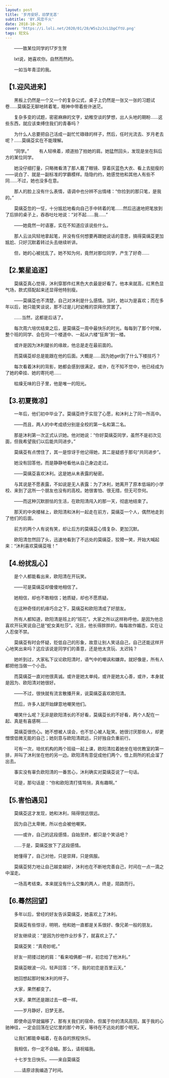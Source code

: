 ```yaml
---
layout: post
title: '岁月安好，旧梦无恙'
subtitle: 'BY.风恋千火'
date: 2018-10-29
cover: 'https://i.loli.net/2020/01/28/W5s2zJcL1bpCftU.png'
tags: 短文&
---
```



　　——致某位同学的17岁生贺

　　lxt说，她喜欢你。自然而然的。

　　一如当年青涩的我。

## 【1.迎风进来】

　　黑板上仍然是一个又一个的复杂公式，桌子上仍然是一张又一张的习题试卷……莫缡芟无聊地转着笔，眼神中带着些许迷茫。

　　复杂多变的试题，密密麻麻的文字，幼稚空谈的梦想，出人头地的期盼……这些东西，就应该束缚住我们的青春吗？

　　为什么人总要把自己活成一副忙忙碌碌的样子，然后，任时光流去、岁月老去呢？……莫缡芟实在不能理解。

　　“同学。”
　　有人轻唤着，顺道拍了拍她的肩。她猛然回头，发现是坐在斜后方的某位同学。

　　她没仔细打量，只略微看清了那人戴了眼镜、穿着灰蓝色大衣、看上去挺瘦的——说白了、就是一副标准的学霸模样。隐隐约约，她感觉他和其他人有些不同……不过，她也没多在意。

　　那人的脸上没有什么表情，语调中也分辨不出情绪：“你捡到的那只笔，是我的。”

　　莫缡芟忽的一怔，十分尴尬地看向自己手中转着的笔……然后迅速地把笔放到了后排的桌子上，吞吞吐吐地说：“对不起……我……”

　　——她竟然一时语塞，实在不知道应该说些什么。

　　那人云淡风轻地拿起笔，并没有任何想要再跟她说话的意思，搞得莫缡芟更加尴尬、只好沉默着转过头去继续听讲。

　　但，她的心被扰乱了。她不知为何，竟然对那位同学，产生了好奇……

## 【2.繁星追逐】

　　莫缡芟真心觉得，沐利穿那件红黑色大衣最是好看了。他本来就高，红黑色显气场，款式搭配起来还显得他特别瘦。

　　——莫缡芟也不清楚，自己对沐利是什么感情。当时，她以为是喜欢；而在多年以后，她只能笑谈说，那不过是儿时幼稚的崇拜欣赏罢了。

　　……当然，这都是后话了。

　　每次周六培优结束之后，是莫缡芟一周中最快乐的时光。每每到了那个时候，整个班的同学、会在同一个楼道中、一起从六楼“狂奔”到一楼。

　　或许是因为沐利腿长的缘故，他总是走在最前面的。

　　而莫缡芟却总是能跟在他的后面。大概是……因为她get到了什么下楼技巧？

　　每次看着沐利的背影，她都会感到很满足。或许，在不知不觉中，他已经成为了她的牵挂、她的寄托吧……

　　枯燥无味的日子里，他是唯一的阳光。

## 【3.初夏微凉】

　　一年后，他们初中毕业了。莫缡芟终于实现了心愿，和沐利上了同一所高中。

　　——而且，两人的中考成绩分别是全校的第一名和第二名。

　　那是沐利第一次正式认识她。他对她说：“你好莫缡芟同学，虽然不是初次见面，但我希望我们以后能共同进步。”

　　莫缡芟有点愣住了，其一是惊讶于他记得她，其二是疑惑于那句“共同进步”。

　　她没有回答他，而是静静地看他从自己身边走过。

　　——莫缡芟喜欢沐利。这是她从未表露的秘密。

　　与其说是不愿表露，不如说是无人表露：为了沐利，她离开了原本低端的小学校、来到了这所一个朋友也没有的高校。她很害怕、很无措，但无可奈何。

　　——而这种沉默胆怯的生活，在欧阳清闯入的那一天，彻底地结束了。

　　那天的中央楼梯上，欧阳清和沐利一起走在前方，莫缡芟一个人，偶然地走到了他们的后面。

　　前方的两个人有说有笑，却让后方的莫缡芟心情复杂、更加沉默。

　　欧阳清忽然回了头，迅速地看到了不远处的莫缡芟，狡猾一笑，开始大喊起来：“沐利喜欢莫缡芟哦！”

## 【4.纷扰乱心】

　　是个人都能看出来，欧阳清在开玩笑。

　　——可是莫缡芟却傻傻地相信了。

　　她相信，却也不敢相信；她质疑，却也不愿质疑。

　　在这种奇怪的机缘巧合之下，莫缡芟和欧阳清成了好朋友。

　　所有人都知道，欧阳清是班上的“班花”。大家之所以这样称呼他，是因为他总喜欢开玩笑说自己是“蛇女美杜莎”。况且，他长得胖胖的，每每故作媚态，实在让人忍俊不禁。

　　莫缡芟有时会怀疑，贬低自己的形象，故意让别人笑话自己，自己还能这样开心地笑出来吗？这应该说是同学们的善意，还是他太贪玩、太迟钝？

　　她听到过，大家私下议论欧阳清时，语气中的嘲讽和嫌弃。就好像是，所有人都把他当做一个小丑。

　　而莫缡芟一直对他很真诚。或许是她太单纯，或许是她太心善，或许，本身就是因为、欧阳清对她很好。

　　——不过，很快就有流言散播开来，说莫缡芟喜欢欧阳清。

　　然后，许多人就开始肆意地嘲笑他们。

　　嘲笑什么呢？无非是欧阳清长的不好看，莫缡芟长的不好看，两个人配在一起、真是有喜感啊……

　　莫缡芟很伤心。她不想被人误会，也不甘心被人耻笑。她很讨厌那些人，却更憎恨低微无能的自己；她刻意与欧阳清疏远，只好独自负重前行。

　　可有一次，培优机构的两个班级一起上课，欧阳清拉着她坐在培优教室的第一排，并叫了沐利坐在他的另一边。欧阳清有意促成他们两个，借上厕所的机会溜了出去。

　　事实没有辜负欧阳清的一番苦心，沐利确实对莫缡芟说了一句话。

　　可是，那句话是：“你和欧阳清打情骂俏，真有趣啊。”

## 【5.害怕遇见】

　　莫缡芟这才发现，她和沐利，隔得很远很远。

　　因为自己太卑微，所以也会被他嘲笑。

　　——或许，自己的这段感情，自始至终，都只是个笑话吧？

　　……于是，莫缡芟放下了这段感情。

　　她懂得了，自己对他，只是崇拜，只是佩服。

　　莫缡芟努力地让自己越变越好，沐利也在不断地完善自己，时间在一点一滴之中溜走。

　　一场高考结束。本来就没有什么交集的两人，终是，陌路而行。

## 【6.蓦然回望】

　　多年以后，曾经的好友告诉莫缡芟，她喜欢上了沐利。

　　莫缡芟有些惊讶，明明，他和她一直都是关系很好、像兄弟一般的朋友。

　　好友继续说：“是因为抄他作业抄多了，就喜欢上了。”

　　莫缡芟笑：“真奇妙呢。”

　　好友一把搂过她的肩：“看来咱俩都一样，初恋给了他沐利。”

　　莫缡芟眼波一闪，轻声回答：“不，我的初恋是百里云天。”

　　她回想起那时候沐利的样子。

　　大家，果然都变了。

　　大家，果然还是跟过去一模一样。

　　——岁月静好，旧梦无恙。

　　即使命运早就偏移了、那有关我们的宿命，但属于你的清风高阳，属于我的心驰神往，一定会回荡在记忆里的那个昨天，等待在不远处的那个明天。

　　让我们都能幸福着，在各自的旅程快乐。

　　我相信，你一定不会输。那么，请祝福我。

　　十七岁生日快乐。——来自莫缡芟

　　……请原谅我编造了时间。